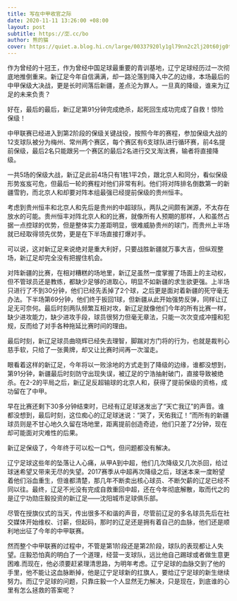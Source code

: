 ```yaml
---
title: 写在中甲收官之际
date: 2020-11-11 13:26:00 +08:00
layout: post
subtitle: https://🈳.cc/bo
author: 熊的猫
cover: https://quiet.a.blog.hi.cn/large/00337920ly1gl79nn2c2lj20t60jg0tp.jpg
---
```


作为曾经的十冠王，作为曾经中国足球最重要的青训基地，辽宁足球经历过一次彻底地推倒重来。新辽足今年自信满满，却一路沦落到降入中乙的边缘，本场最后的中甲保级大决战，更是长时间落后新疆，差点沦为罪人。一旦真的降级，谁来为辽足的未来负责？

好在，最后的最后，新辽足第91分钟完成绝杀，起死回生成功完成了自救！惊险保级！

中甲联赛已经进入到第2阶段的保级关键战役，按照今年的赛程，参加保级大战的12支球队被分为梅州、常州两个赛区，每个赛区有6支球队进行循环赛，前4名提前保级，最后2名只能跟另一个赛区的最后2名进行交叉淘汰赛，输者将直接降级。

一共5场的保级大战，新辽足此前4场只有1胜1平2负，跟北京人和同分，看似保级形势岌岌可危，但最后一轮的赛程对他们非常有利。他们将对阵排名倒数第一的新疆雪豹，而北京人和却要对阵本组最强已经提前保级的贵州恒丰。

考虑到贵州恒丰和北京人和先后是贵州的中超球队，两队之间颇有渊源，不太存在放水的可能。贵州恒丰对阵北京人和的比赛，就像所有人预期的那样，人和虽然占据一点控球的优势，但是整体实力差距明显，很难威胁贵州的球门，而贵州上半场就已经取得领先优势，更是在下半场直接打爆对手。

可以说，这对新辽足来说绝对是重大利好，只要战胜新疆就万事大吉，但纵观整场，新辽足却完全没有把握住机会。

对阵新疆的比赛，在相对糟糕的场地里，新辽足虽然一度掌握了场面上的主动权，但不管球员还是教练，都缺少足够的进取心，明显不如新疆的求生欲更强。上半场只进行了不到30分钟，他们已经先丢掉了2个球，之后更是面对着新疆的死守毫无办法。下半场第69分钟，他们终于扳回1球，但新疆从此开始强势反弹，同样让辽足无可奈何。最后时刻两队频繁互相对攻，新辽足就像他们今年的所有比赛一样，缺少进攻能力，缺少进攻手段，球员很努力但毫无章法，只能一次次变成冲撞和犯规，反而给了对手各种拖延比赛时间的理由。

最后时刻，新辽足球员曲晓辉已经失去理智，脚踹对方门将的行为，也就是裁判心慈手软，只给了一张黄牌，却又让比赛时间再一次溜走。

眼看着这样的新辽足，今年将以一败涂地的方式走到了降级的边缘，谁都没想到，第91分钟，新疆最后时刻防守出现失误，被辽足的宁浩抽射破门，直接导致被绝杀。在2-2的平局之后，新辽足反超输球的北京人和，获得了提前保级的资格，成功留在了中甲。

早在比赛还剩下30多分钟结束时，已经有辽足球迷发出了“天亡我辽”的声音。谁都没想到，最后时刻，这位痴心的辽足球迷说：“哭了，天佑我辽！”而所有的新疆球员则是不甘心地久久留在场地里，距离提前创造奇迹，他们只差了2分钟，现在却可能面对灾难性的后果。

新辽足保级了，今年终于可以松一口气，但问题都没有解决。

辽宁足球这些年的坠落让人心痛，从甲A到中超，他们几次降级又几次杀回，给过球迷希望又带来无尽的失望。2017赛季从中超再次降级之后，球迷本来一度盼望着他们浴血重生，但谁都清楚，那几年不断卖出核心球员、不断欠薪的辽足已经不同以往。最终，辽足不光没有完成自救重回中超，还在今年彻底解散，取而代之的是辽宁功勋庄毅投资的新辽足——沈阳城市足球俱乐部。

尽管在授旗仪式的当天，传出很多不和谐的声音，尽管前辽足的多名球员先后在社交媒体开始维权、讨薪，但起码，那时的辽足还是拥有着自己的血脉，他们还是顺利地出征了今年的中甲联赛。

然而整个中甲联赛的过程中，不管是第1阶段还是第2阶段，球队的表现都让人失望。庄毅恐怕真的明白了一个道理，经营一支球队，远比他自己踢球或者做生意更困难.而现在，他必须要赶紧理清思路，为明年考虑。辽宁足球的血脉交到了他的手里，他不能让这血脉断掉，他是辽宁足球新的扛旗人，要给辽宁足球的新生继续努力。而辽宁足球的问题，只靠庄毅一个人显然无力解决，只是现在，到底谁的心里有怎么拯救的答案呢？